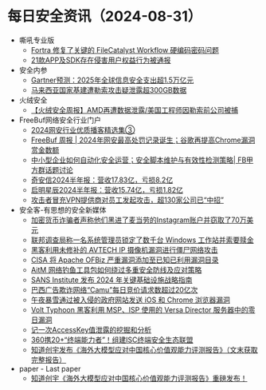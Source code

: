 # 每日安全资讯（2024-08-31）

- 嘶吼专业版
  - [Fortra 修复了关键的 FileCatalyst Workflow 硬编码密码问题](https://mp.weixin.qq.com/s?__biz=MzI0MDY1MDU4MQ==&mid=2247577743&idx=1&sn=fd085f9d9b3b676c4b6928efb98ba20a&chksm=e91460b5de63e9a398e839ef98dd6c997d6f2ce056d7d4e9ec2101c2a32995435a0ac485deb9&scene=58&subscene=0#rd)
  - [21款APP及SDK存在侵害用户权益行为被通报](https://mp.weixin.qq.com/s?__biz=MzI0MDY1MDU4MQ==&mid=2247577743&idx=2&sn=14511bca20e50eb3124f63a61e0caef1&chksm=e91460b5de63e9a327cb02d905efa72b5b117a7096db8de319a490d67ccf4c1648b32781d09c&scene=58&subscene=0#rd)
- 安全内参
  - [Gartner预测：2025年全球信息安全支出超1.5万亿元](https://mp.weixin.qq.com/s?__biz=MzI4NDY2MDMwMw==&mid=2247512511&idx=1&sn=1846e5158c0b852f0c9d917005b94a42&chksm=ebfaf69fdc8d7f898bb47b4dfc10bfc9db43dc2d39d438545b8f093a45ee6b76911a8506f985&scene=58&subscene=0#rd)
  - [马来西亚国家基建遭勒索攻击疑泄露超300GB数据](https://mp.weixin.qq.com/s?__biz=MzI4NDY2MDMwMw==&mid=2247512511&idx=2&sn=0b0b1a629a293bb93ff09263481a1f83&chksm=ebfaf69fdc8d7f89abaa38a2d196a083ad70b27e1e1f1fd5ad7679fea47ae5139b5d470293df&scene=58&subscene=0#rd)
- 火绒安全
  - [【火绒安全周报】AMD再遭数据泄露/美国工程师因勒索前公司被捕](https://mp.weixin.qq.com/s?__biz=MzI3NjYzMDM1Mg==&mid=2247519792&idx=1&sn=1f143bfef19a04d39c4c46aa4a237979&chksm=eb70500fdc07d9199bdf7a0970913e6ae5c099192f33c3c48e5003db63f1a6d0881d0e71fda8&scene=58&subscene=0#rd)
- FreeBuf网络安全行业门户
  - [2024网安行业优质播客精选集③](https://www.freebuf.com/news/409930.html)
  - [FreeBuf 周报 | 2024年网安最高处罚记录诞生；谷歌再提高Chrome漏洞赏金数额](https://www.freebuf.com/news/409921.html)
  - [中小型企业如何自动化安全运营；安全脚本维护与有效性检测策略| FB甲方群话题讨论](https://www.freebuf.com/articles/neopoints/409916.html)
  - [奇安信2024半年报：营收17.83亿，亏损8.2亿](https://www.freebuf.com/articles/neopoints/409852.html)
  - [启明星辰2024半年报：营收15.74亿，亏损1.82亿](https://www.freebuf.com/news/409840.html)
  - [攻击者冒充VPN提供商对员工发起攻击，超130家公司已“中招”](https://www.freebuf.com/news/409821.html)
- 安全客-有思想的安全新媒体
  - [加密货币诈骗者声称他们黑进了麦当劳的Instagram账户并窃取了70万美元](https://www.anquanke.com/post/id/299642)
  - [联邦调查局称一名系统管理员锁定了数千台 Windows 工作站并索要赎金](https://www.anquanke.com/post/id/299645)
  - [黑客利用未修补的 AVTECH IP 摄像机漏洞进行僵尸网络攻击](https://www.anquanke.com/post/id/299648)
  - [CISA 将 Apache OFBiz 严重漏洞添加至已知已利用漏洞目录](https://www.anquanke.com/post/id/299651)
  - [AitM 网络钓鱼工具包如何绕过多重安全防线及应对策略](https://www.anquanke.com/post/id/299654)
  - [SANS Institute 发布 2024 年关键基础设施战略指南](https://www.anquanke.com/post/id/299656)
  - [巴西广告欺诈网络“Camu”每日竞价请求数超过20亿次](https://www.anquanke.com/post/id/299659)
  - [午夜暴雪通过被入侵的政府网站发送 iOS 和 Chrome 浏览器漏洞](https://www.anquanke.com/post/id/299661)
  - [Volt Typhoon 黑客利用 MSP、ISP 使用的 Versa Director 服务器中的零日漏洞](https://www.anquanke.com/post/id/299663)
  - [记一次AccessKey值泄露的挖掘和分析](https://www.anquanke.com/post/id/298882)
  - [360携20+“终端能力者”！组建ISC终端安全生态联盟](https://www.anquanke.com/post/id/299667)
  - [知道创宇发布《海外大模型应对中国核心价值观能力评测报告》（文末获取完整报告）](https://www.anquanke.com/post/id/299674)
- paper - Last paper
  - [知道创宇《海外大模型应对中国核心价值观能力评测报告》重磅发布！](https://paper.seebug.org/3219/)
